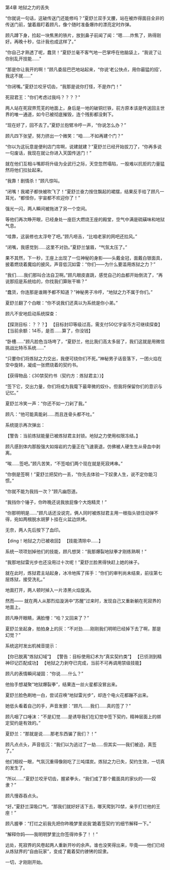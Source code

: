 第4章  地狱之力的丢失

“你就说一句话，这破传送门还能修吗？”夏舒兰双手叉腰，站在被炸得面目全非的传送门前，皱着眉盯着顾凡，像个随时准备爆炸的漂亮定时炸弹。

顾凡蹲下身，捡起一块焦黑的铁片，放到鼻子前闻了闻：“嗯……炸焦了，熟得刚好。再晚十秒，估计我也成这样了。”

“你自己才熟透了呢，蠢货！”夏舒兰毫不客气地一巴掌呼在他脑袋上，“我说了让你别乱开技能……"

“那是你让我开的啊！”顾凡委屈巴巴地站起来，“你说‘老公快点，用你最猛的招’，我这不就……”

“你闭嘴。”夏舒兰咬牙切齿，“我那是说你打怪，不是炸门！”

死寂君王："你们考虑过我吗？？？？"

两人站在死寂界荒芜的地面上，身后是一地的破铜烂铁，前方原本该是传送回主世界的唯一通道，如今已被彻底摧毁，连个残影都没剩下。

“现在好了，回不去了。”夏舒兰抱臂冷哼一声，“你说怎么办？”

顾凡四下张望，努力挤出一个微笑：“咱……不如再建个门？”

“你以为这玩意是便利店门帘啊，说建就建？”夏舒兰已经开始拔刀了，“你再多说一句废话，我现在就让你进入天国传送门！”

就在他们互相斗嘴即将升级为全武行之际，天空忽然塌陷，一股难以抗拒的力量猛然将他们拉扯起来。

“我靠！剧情杀！”顾凡惊叫。

“闭嘴！我裙子都快被吹飞了！”夏舒兰奋力按住飘起的裙摆，结果反手给了顾凡一耳光，“都怪你，宇宙都不欢迎你了！”

强光一闪，两人瞬间被拖进了另一个空间。

等他们再次睁开眼，已经身处一座巨大燃烧王座的殿堂，空气中满是硫磺味和地狱气息。

“哇靠，这装修也太浮夸了吧。”顾凡咂舌，“比咱老家的网吧还拉风。”

“闭嘴，我感觉到……这里不对劲。”夏舒兰皱眉，“气氛太压了。”

果不其然，下一秒，王座上出现了一位神秘的身影——头戴金冠，面戴白银面具，披着燃烧着魔焰的披风，声音低沉如雷：“你们——为什么要滥用炼狱之力？”

“我们……我们那叫合法自卫啊。”顾凡眼皮直跳，感觉自己的血都开始倒流了，“再说那招是系统给的，你找我们算账干嘛？”

“蠢货，你连那是谁赐予都不知道？”神秘男子冷哼，“地狱之力不属于你们。”

夏舒兰翻了个白眼：“你不说我们还真以为系统是你小弟。”

顾凡不安地启动系统探查：

【探测目标：？？？】
【目标封印等级过高，需支付50亿宇宙币方可继续探查】
【当前余额：14币，是否……算了，你没钱】

“卧槽……”顾凡脸色当场垮了，“夏舒兰，他比我们高太多层了，我们这就是用微信挑战比特币系统……”

“只要你们将炼狱之力交出，我便可绕你们不死。”神秘男子话音落下，一团火焰在空中旋转，凝成一张燃烧着的契约书。

【获得物品：《30禁契约书（契约方：炼狱君主）》】

“签下它，交出力量，你们将成为我麾下最卑微的奴仆。但我将保留你们的意识与记忆。”

夏舒兰冷笑一声：“你还不如一刀剁了我。”

顾凡：“他可能真能剁……而且连骨头都不吐。”

系统提示再次弹出：

【警告：当前炼狱能量已被炼狱君主封锁。地狱之力使用权限冻结。】

顾凡感到体内那股强大如熔岩的力量正在飞速衰退，仿佛被人硬生生从骨血中剥离。

“唉……签吧。”顾凡苦笑，“不签咱们两个现在就是死寂烤串。”

“你倒是签啊！”夏舒兰把契约一丢，“你先去体验一下奴隶人生，说不定你能习惯。”

“你就不能为我挡一次？”顾凡幽怨道。

“我挡你个锤子，你昨晚还说我放屁像个大炮精灵！”

“你那明明是……”顾凡话还没说完，俩人同时被炼狱君主用一根指头锁住动弹不得，宛如两根脱水胡萝卜挂在火盆边烘烤。

无奈，两人先后按下了血印。

【ding！地狱之力已被收回】
【技能清除中……】

系统一项项划掉他们的技能，顾凡想哭：“我那爆裂地狱拳才刚练熟啊！”

“我那地狱雷光步也还没用过十次呢！”夏舒兰脸黑得快赶上她的袜子。

就在此时，炼狱君主站起身，冰冷地挥了挥手：“你们的审判尚未结束，前往第七层炼狱，接受洗礼。”

地面打开，两人顿时掉入一片漆黑火焰旋涡。

然而——
就在两人从那烈焰漩涡中“苏醒”过来时，发现自己又重新躺在死寂界的地面上。

顾凡睁开眼睛，满脸懵：“哈？又回来了？”

夏舒兰坐起身，拍拍身上的灰：“不对劲……刚刚我们明明已经掉下去了啊，那是幻觉？”

系统这时发出机械音提示：

【你已脱离“炼狱幻域”】
【警告：目标使用幻术为“真实契约类”】
【已侦测到精神印记匹配成功】
【地狱之力剥夺已完成，当前不可再调用禁级技能】

顾凡的表情瞬间凝固：“你说……什么？”

他抬手想凝聚“地狱爆裂拳”，结果连一丝火星都没冒出来。

夏舒兰脸色刷地一白，尝试召唤“地狱雷光步”，却连个电火花都蹦不出来。

她低头看着自己的手，声音发颤：“顾凡……我们……真的签了？”

顾凡咽了口唾沫：“不是幻觉……是诱导我们在幻觉中签下契约，精神层面上的绑定契约是有效的。”

夏舒兰：“那就是说……那老东西骗了我们？！”

顾凡点点头，声音低沉：“我们以为逃过了一劫……但其实——我们被迫，真签了。”

他们相视一眼，气氛沉重得像刚吃了三吨煤炭。炼狱之力已失，契约生效，一切真的发生了。

“所以……”夏舒兰咬牙切齿，握紧拳头，“我们成了那个戴面具的家伙的——奴隶？”

顾凡慢吞吞点头。

“好。”夏舒兰深吸口气，“那我们就好好活下去，哪天爬到70禁，亲手打烂他的王座！”

顾凡握拳：“打烂之前我先把你昨晚梦里说我‘跪着签契约’的细节解释一下。”

“解释你妈——我明明梦里比你签得帅多了！！”

远处，死寂界的风卷起两人重新开吵的余声。谁也没笑得出来，毕竟——他们已经从炼狱界的“自由玩家”，变成了戴着契约镣铐的奴隶。

一切，才刚刚开始。



